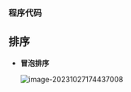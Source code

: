 

### 程序代码



## 排序

* **冒泡排序**

  ![image-20231027174437008](https://ling-root-bucket.oss-cn-hangzhou.aliyuncs.com/picgo/image-20231027174437008.png)
